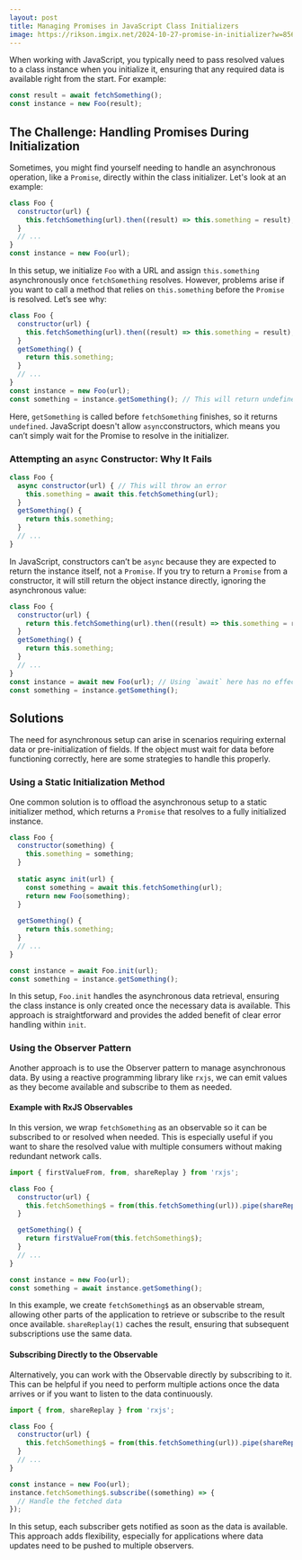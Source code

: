 ```yaml
---
layout: post
title: Managing Promises in JavaScript Class Initializers
image: https://rikson.imgix.net/2024-10-27-promise-in-initializer?w=856
---
```


When working with JavaScript, you typically need to pass resolved values to a class instance when you initialize it, ensuring that any required data is available right from the start. For example:

```javascript
const result = await fetchSomething();
const instance = new Foo(result);
```

## The Challenge: Handling Promises During Initialization

Sometimes, you might find yourself needing to handle an asynchronous operation, like a `Promise`, directly within the class initializer. Let's look at an example:

```javascript
class Foo {
  constructor(url) {
    this.fetchSomething(url).then((result) => this.something = result);
  }
  // ...
}
const instance = new Foo(url);
```

In this setup, we initialize `Foo` with a URL and assign `this.something` asynchronously once `fetchSomething` resolves. However, problems arise if you want to call a method that relies on `this.something` before the `Promise` is resolved. Let’s see why:

```javascript
class Foo {
  constructor(url) {
    this.fetchSomething(url).then((result) => this.something = result);
  }
  getSomething() {
    return this.something;
  }
  // ...
}
const instance = new Foo(url);
const something = instance.getSomething(); // This will return undefined
```

Here, `getSomething` is called before `fetchSomething` finishes, so it returns `undefined`. JavaScript doesn't allow `async`constructors, which means you can’t simply wait for the Promise to resolve in the initializer.

### Attempting an `async` Constructor: Why It Fails

```javascript
class Foo {
  async constructor(url) { // This will throw an error
    this.something = await this.fetchSomething(url);
  }
  getSomething() {
    return this.something;
  }
  // ...
}
```

In JavaScript, constructors can’t be `async` because they are expected to return the instance itself, not a `Promise`. If you try to return a `Promise` from a constructor, it will still return the object instance directly, ignoring the asynchronous value:

```javascript
class Foo {
  constructor(url) {
    return this.fetchSomething(url).then((result) => this.something = result);
  }
  getSomething() {
    return this.something;
  }
  // ...
}
const instance = await new Foo(url); // Using `await` here has no effect
const something = instance.getSomething();
```

## Solutions

The need for asynchronous setup can arise in scenarios requiring external data or pre-initialization of fields. If the object must wait for data before functioning correctly, here are some strategies to handle this properly.

### Using a Static Initialization Method

One common solution is to offload the asynchronous setup to a static initializer method, which returns a `Promise` that resolves to a fully initialized instance.

```javascript
class Foo {
  constructor(something) {
    this.something = something;
  }
  
  static async init(url) {
    const something = await this.fetchSomething(url);
    return new Foo(something);
  }
  
  getSomething() {
    return this.something;
  }
  // ...
}

const instance = await Foo.init(url);
const something = instance.getSomething();
```

In this setup, `Foo.init` handles the asynchronous data retrieval, ensuring the class instance is only created once the necessary data is available. This approach is straightforward and provides the added benefit of clear error handling within `init`.

### Using the Observer Pattern

Another approach is to use the Observer pattern to manage asynchronous data. By using a reactive programming library like `rxjs`, we can emit values as they become available and subscribe to them as needed.

#### Example with RxJS Observables

In this version, we wrap `fetchSomething` as an observable so it can be subscribed to or resolved when needed. This is especially useful if you want to share the resolved value with multiple consumers without making redundant network calls.

```javascript
import { firstValueFrom, from, shareReplay } from 'rxjs';

class Foo {
  constructor(url) {
    this.fetchSomething$ = from(this.fetchSomething(url)).pipe(shareReplay(1));
  }

  getSomething() {
    return firstValueFrom(this.fetchSomething$);
  }
  // ...
}

const instance = new Foo(url);
const something = await instance.getSomething();
```

In this example, we create `fetchSomething$` as an observable stream, allowing other parts of the application to retrieve or subscribe to the result once available. `shareReplay(1)` caches the result, ensuring that subsequent subscriptions use the same data.

#### Subscribing Directly to the Observable

Alternatively, you can work with the Observable directly by subscribing to it. This can be helpful if you need to perform multiple actions once the data arrives or if you want to listen to the data continuously.

```javascript
import { from, shareReplay } from 'rxjs';

class Foo {
  constructor(url) {
    this.fetchSomething$ = from(this.fetchSomething(url)).pipe(shareReplay(1));
  }
  // ...
}

const instance = new Foo(url);
instance.fetchSomething$.subscribe((something) => {
  // Handle the fetched data
});
```

In this setup, each subscriber gets notified as soon as the data is available. This approach adds flexibility, especially for applications where data updates need to be pushed to multiple observers.
